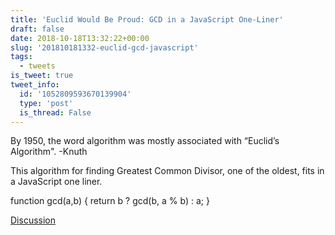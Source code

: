 ```yaml
---
title: 'Euclid Would Be Proud: GCD in a JavaScript One-Liner'
draft: false
date: 2018-10-18T13:32:22+00:00
slug: '201810181332-euclid-gcd-javascript'
tags:
  - tweets
is_tweet: true
tweet_info:
  id: '1052809593670139904'
  type: 'post'
  is_thread: False
---
```




By 1950, the word algorithm was mostly associated with “Euclid’s Algorithm".
-Knuth

This algorithm for finding Greatest Common Divisor, one of the oldest, fits in a JavaScript one liner.

function gcd(a,b) { 
    return b ? gcd(b, a % b) : a; 
}

[Discussion](https://x.com/sytelus/status/1052809593670139904)
